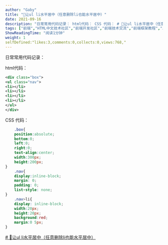 ```yaml
---
author: "Gaby"
title: "🦌让ul li水平居中（任意删除li也能水平居中）"
date: 2021-09-16
description: "日常常用代码记录： html代码： CSS 代码： # 🦌让ul li水平居中（任意删除li也能水平居中）"
tags: ["前端","HTML中文技术社区","前端开发社区","前端技术交流","前端框架教程","JavaScript 学习资源","CSS 技巧与最佳实践","HTML5 最新动态","前端工程师职业发展","开源前端项目","前端技术趋势"]
ShowReadingTime: "阅读1分钟"
weight: 1
selfDefined:"likes:3,comments:0,collects:0,views:768,"
---
```

日常常用代码记录：

html代码：

```xml
<div class="box">
<ul class="nav">
<li></li>
<li></li>
<li></li>
<li></li>
</ul>
</div>
```

CSS 代码：

```css
    .box{
    position:absolute;
    bottom:0;
    left:0;
    right:0;
    text-align:center;
    width:300px;
    height:200px;
}
    .nav{
    display:inline-block;
    margin: 0;
    padding: 0;
    list-style: none;
}
    .nav>li{
    display: inline-block;
    width:20px;
    height:20px;
    background:red;
    margin:0 5px;
}
```

[\# 🦌让ul li水平居中（任意删除li也能水平居中）](https://link.juejin.cn?target=https%3A%2F%2Fwww.wxlvip.com%2Fblog%2F14875e45bba028a2 "https://www.wxlvip.com/blog/14875e45bba028a2")